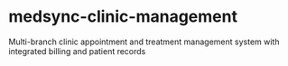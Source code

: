 # medsync-clinic-management
Multi-branch clinic appointment and treatment management system with integrated billing and patient records

